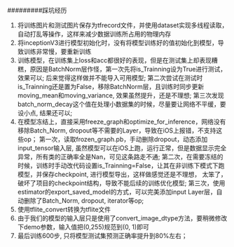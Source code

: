 #########踩坑经历
1. 将训练图片和测试图片保存为tfrecord文件，并使用dataset实现多线程读取，自动打乱等操作，这样来减少数据训练所占用的物理内存
2. 将inceptionV3进行模型初始化时，没有将模型训练好的值初始化到模型，导致训练非常慢，要重新训练
3. 训练模型，在训练集上loss和acc都很好的表现，但是在测试集上却表现糟糕，原因是BatchNorm层作怪，第一次先将is_Trainning设为True进行测试，效果可以;
   后来觉得这样做并不能导入可用模型;
   第二次尝试在测试时is_Trainning还是置为False，移除BatchNorm层，且训练时同步更新moving_mean和moving_variance, 效果虽然提升，还是不理想;
   第三次发现batch_norm_decay这个值在处理小数据集的时候，尽量要让网络不平缓，要设小点, 结果还可以;
4. 在模型冻结上，直接采用freeze_graph和optimize_for_inference，网络没有移除Batch_Norm, dropout等不需要的Layer，导致在iOS上报错，不支持这些op；
   第一次，读取frozen_graph.pb，手动删除dropout，动态添加input_tensor输入层, 虽然模型可以在iOS上跑，运行正常，但是数据显示完全异常，所有类的正确率全是Nan，可见这条路走不通;
   第二次，在需要冻结的时候，训练时手动改代码设置is_Trainning=False，让其在非训练下模式下跑模型，并保存checkpoint, 进行模型导出，这样做感觉还是不理想，
   太笨了，破坏了项目的checkpoint结构，导致不能后续的训练优化模型;
   第三次，使用estimator的export_saved_model的方式，可以完美添加input Layer层，自动删除了Batch_Norm, dropout, iterator等op;
5. 使用tflite_convert转换为tflite文件
6. 由于我们的模型的输入层只是使用了convert_image_dtype方法，要稍微修改下demo参数，输入值把(0,255)规范到(0, 1)即可
7. 最后训练600步, 只将模型测试集预测正确率提升到80%左右；

